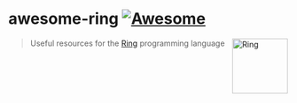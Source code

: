 # awesome-ring [![Awesome](https://cdn.rawgit.com/sindresorhus/awesome/d7305f38d29fed78fa85652e3a63e154dd8e8829/media/badge.svg)](https://github.com/sindresorhus/awesome)

<img src="https://camo.githubusercontent.com/fb8fc00de4d342dd28e31d64edb14df0aed91cef/687474703a2f2f72696e672d6c616e672e736f75726365666f7267652e6e65742f74686572696e672e6a7067" align="right" width="100" alt="Ring">


> Useful resources for the [Ring](http://ring-lang.net/) programming language

